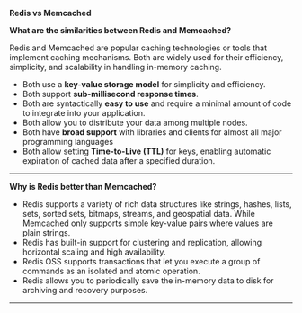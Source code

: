 **Redis vs Memcached**

**What are the similarities between Redis and Memcached?**

Redis and Memcached are popular caching technologies or tools that implement caching mechanisms. Both are widely used for their efficiency, simplicity, and scalability in handling in-memory caching.

- Both use a **key-value storage model** for simplicity and efficiency.
- Both support **sub-millisecond response times**.
- Both are syntactically **easy to use** and require a minimal amount of code to integrate into your application.
- Both allow you to distribute your data among multiple nodes.
- Both have **broad support** with libraries and clients for almost all major programming languages
- Both allow setting **Time-to-Live (TTL)** for keys, enabling automatic expiration of cached data after a specified duration.

------------------------------------------------------------------------------------------------------

**Why is Redis better than Memcached?**

- Redis supports a variety of rich data structures like strings, hashes, lists, sets, sorted sets, bitmaps, streams, and geospatial data. While Memcached only supports simple key-value pairs where values are plain strings.
- Redis has built-in support for clustering and replication, allowing horizontal scaling and high availability.
- Redis OSS supports transactions that let you execute a group of commands as an isolated and atomic operation.
- Redis allows you to periodically save the in-memory data to disk for archiving and recovery purposes.

------------------------------------------------------------------------------------------------------

